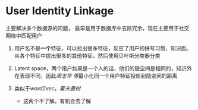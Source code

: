 # User Identity Linkage

主要解决多个数据源的问题，
最早是用于数据库中去除冗余，现在主要用于社交网络中匹配用户

1. 用户名不是**一个**特征，可以拉出很多特征，反应了用户的拼写习惯，知识面。 从各个特征中提出很多的其他特征，然后使用贝叶斯分类器分类

2. Latent space，两个用户如果是一个人的话，他们的隐空间是相同的，知识外在表现不同，因此*周志华 等*最小化同一个用户特征投影到隐空间的距离

3. 类似于*word2vec*，*霍夫曼树*
    - 这两个不了解，有机会去了解


